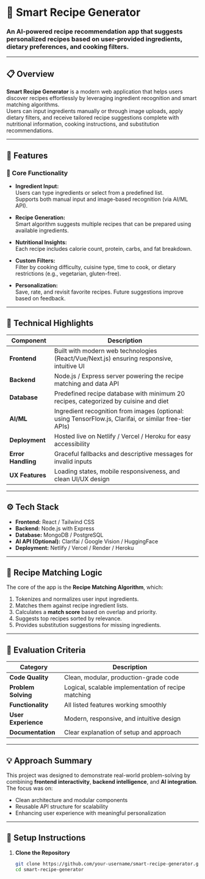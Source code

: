 # 🧠 Smart Recipe Generator

### An AI-powered recipe recommendation app that suggests personalized recipes based on user-provided ingredients, dietary preferences, and cooking filters.

---

## 📋 Overview

**Smart Recipe Generator** is a modern web application that helps users discover recipes effortlessly by leveraging ingredient recognition and smart matching algorithms.  
Users can input ingredients manually or through image uploads, apply dietary filters, and receive tailored recipe suggestions complete with nutritional information, cooking instructions, and substitution recommendations.

---

## 🚀 Features

### 🔹 Core Functionality

- **Ingredient Input:**  
  Users can type ingredients or select from a predefined list.  
  Supports both manual input and image-based recognition (via AI/ML API).

- **Recipe Generation:**  
  Smart algorithm suggests multiple recipes that can be prepared using available ingredients.

- **Nutritional Insights:**  
  Each recipe includes calorie count, protein, carbs, and fat breakdown.

- **Custom Filters:**  
  Filter by cooking difficulty, cuisine type, time to cook, or dietary restrictions (e.g., vegetarian, gluten-free).

- **Personalization:**  
  Save, rate, and revisit favorite recipes. Future suggestions improve based on feedback.

---

## 🧩 Technical Highlights

| Component | Description |
|------------|-------------|
| **Frontend** | Built with modern web technologies (React/Vue/Next.js) ensuring responsive, intuitive UI |
| **Backend** | Node.js / Express server powering the recipe matching and data API |
| **Database** | Predefined recipe database with minimum 20 recipes, categorized by cuisine and diet |
| **AI/ML** | Ingredient recognition from images (optional: using TensorFlow.js, Clarifai, or similar free-tier APIs) |
| **Deployment** | Hosted live on Netlify / Vercel / Heroku for easy accessibility |
| **Error Handling** | Graceful fallbacks and descriptive messages for invalid inputs |
| **UX Features** | Loading states, mobile responsiveness, and clean UI/UX design |

---

## ⚙️ Tech Stack

- **Frontend:** React / Tailwind CSS  
- **Backend:** Node.js with Express  
- **Database:** MongoDB / PostgreSQL  
- **AI API (Optional):** Clarifai / Google Vision / HuggingFace  
- **Deployment:** Netlify / Vercel / Render / Heroku  

---

## 🧠 Recipe Matching Logic

The core of the app is the **Recipe Matching Algorithm**, which:

1. Tokenizes and normalizes user input ingredients.
2. Matches them against recipe ingredient lists.
3. Calculates a **match score** based on overlap and priority.
4. Suggests top recipes sorted by relevance.
5. Provides substitution suggestions for missing ingredients.

---

## 🧪 Evaluation Criteria

| Category | Description |
|-----------|--------------|
| **Code Quality** | Clean, modular, production-grade code |
| **Problem Solving** | Logical, scalable implementation of recipe matching |
| **Functionality** | All listed features working smoothly |
| **User Experience** | Modern, responsive, and intuitive design |
| **Documentation** | Clear explanation of setup and approach |

---

## 💡 Approach Summary

This project was designed to demonstrate real-world problem-solving by combining **frontend interactivity**, **backend intelligence**, and **AI integration**.  
The focus was on:
- Clean architecture and modular components  
- Reusable API structure for scalability  
- Enhancing user experience with meaningful personalization  

---

## 🧰 Setup Instructions

1. **Clone the Repository**
   ```bash
   git clone https://github.com/your-username/smart-recipe-generator.git
   cd smart-recipe-generator
